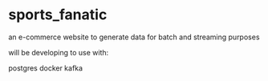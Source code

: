 # sports_fanatic
an e-commerce website to generate data for batch and streaming purposes

will be developing to use with:

postgres
docker
kafka

